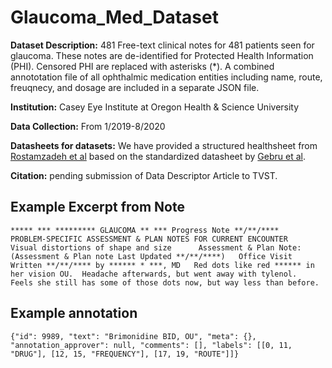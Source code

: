 # Glaucoma_Med_Dataset

**Dataset Description:** 481 Free-text clinical notes for 481 patients seen for glaucoma. These notes are de-identified for Protected Health Information (PHI). Censored PHI are replaced with asterisks (\*). A combined annototation file of all ophthalmic medication entities including name, route, freuqnecy, and dosage are included in a separate JSON file. 

**Institution:** Casey Eye Institute at Oregon Health & Science University

**Data Collection:** From 1/2019-8/2020

**Datasheets for datasets:** We have provided a structured healthsheet from [Rostamzadeh et al](https://arxiv.org/abs/2202.13028) based on the standardized datasheet by [Gebru et al](https://arxiv.org/abs/1803.09010).

**Citation:** pending submission of Data Descriptor Article to TVST.

## Example Excerpt from Note
```
***** *** ********* GLAUCOMA ** *** Progress Note **/**/****     PROBLEM-SPECIFIC ASSESSMENT & PLAN NOTES FOR CURRENT ENCOUNTER    Visual distortions of shape and size      Assessment & Plan Note:   (Assessment & Plan note Last Updated **/**/****)   Office Visit  Written **/**/**** by ****** * ***, MD   Red dots like red ****** in her vision OU.  Headache afterwards, but went away with tylenol.  Feels she still has some of those dots now, but way less than before.  
```

## Example annotation
```
{"id": 9989, "text": "Brimonidine BID, OU", "meta": {}, "annotation_approver": null, "comments": [], "labels": [[0, 11, "DRUG"], [12, 15, "FREQUENCY"], [17, 19, "ROUTE"]]}
```
